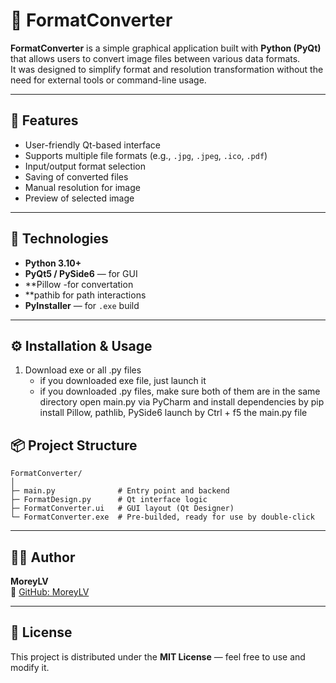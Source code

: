 # 🧩 FormatConverter

**FormatConverter** is a simple graphical application built with **Python (PyQt)** that allows users to convert image files between various data formats.  
It was designed to simplify format and resolution transformation without the need for external tools or command-line usage.

---

## 🚀 Features
- User-friendly Qt-based interface  
- Supports multiple file formats (e.g., `.jpg`, `.jpeg`, `.ico`, `.pdf`)  
- Input/output format selection  
- Saving of converted files
- Manual resolution for image
- Preview of selected image

---

## 🧠 Technologies
- **Python 3.10+**  
- **PyQt5 / PySide6** — for GUI
- **Pillow -for convertation
- **pathib for path interactions
- **PyInstaller** — for `.exe` build  

---

## ⚙️ Installation & Usage

1. Download exe or all .py files
     - if you downloaded exe file, just launch it
     - if you downloaded .py files, make sure both of them are in the same directory
         open main.py via PyCharm and install dependencies by pip install Pillow, pathlib, PySide6
         launch by Ctrl + f5 the main.py file
         

## 📦 Project Structure
```
FormatConverter/
│
├─ main.py              # Entry point and backend
├─ FormatDesign.py      # Qt interface logic
├─ FormatConverter.ui   # GUI layout (Qt Designer)
└─ FormatConverter.exe  # Pre-builded, ready for use by double-click
```

---

## 👨‍💻 Author
**MoreyLV**  
📂 [GitHub: MoreyLV](https://github.com/MoreyLV)

---

## 📝 License
This project is distributed under the **MIT License** — feel free to use and modify it.
